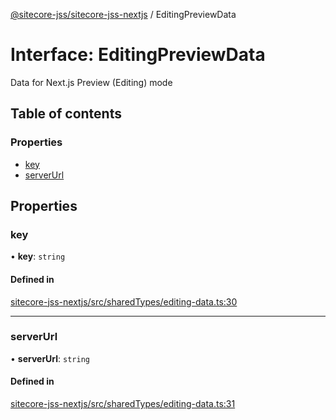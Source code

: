 [@sitecore-jss/sitecore-jss-nextjs](../README.md) / EditingPreviewData

# Interface: EditingPreviewData

Data for Next.js Preview (Editing) mode

## Table of contents

### Properties

- [key](EditingPreviewData.md#key)
- [serverUrl](EditingPreviewData.md#serverurl)

## Properties

### key

• **key**: `string`

#### Defined in

[sitecore-jss-nextjs/src/sharedTypes/editing-data.ts:30](https://github.com/Sitecore/jss/blob/3d7cb1a8/packages/sitecore-jss-nextjs/src/sharedTypes/editing-data.ts#L30)

___

### serverUrl

• **serverUrl**: `string`

#### Defined in

[sitecore-jss-nextjs/src/sharedTypes/editing-data.ts:31](https://github.com/Sitecore/jss/blob/3d7cb1a8/packages/sitecore-jss-nextjs/src/sharedTypes/editing-data.ts#L31)

